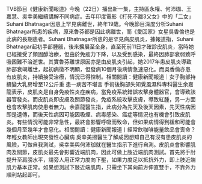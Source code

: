 TVB節目《健康新聞報道》今晚（22日）播出新一集，主持區永權、何沛珈、王嘉慧、吳幸美繼續講解不同病症。去年印度電影《打死不離3父女》中的「二女」Suhani Bhatnagar因患上罕見病離世，終年19歲。今晚節目深度分析Suhani Bhatnagar所患的疾病，原來魯芬都是因此病離世，而《愛回家》女星吳香倫也是此病的長期患者。Suhani Bhatnagar所患的是罕見病皮肌炎，據報道指，Suhani Bhatnagar起初手部腫脹，後來擴展至全身，直至死前11日才確診皮肌炎，當時她已經接受了類固醇治療，但由於免疫力下降，以及受到感染，最終因肺部衰弱致呼吸困難不治逝世。其實魯芬離世原因亦是由皮肌炎引起，她2017年患皮肌炎導致肺部衰竭離世，起初病徵不明顯，但發病10個月後病情急速惡化。而吳香倫亦患有皮肌炎，持續接受治療，情況已得控制。相關閱讀：健康新聞報道｜女子胸部持續變大乳房增至12公斤重 患一病苦不堪言 手術後胸部失知覺風濕科專科醫生余嘉龍表示，皮肌炎是自身免疫性炎症疾病，當免疫系統錯誤攻擊身體器官，會導致該器官發炎。而皮肌炎即皮膚及關節發炎，免疫系統攻擊皮膚，導致紅腫，另一方面也會攻擊肌肉使患者無力。余嘉龍醫生指，此病分為先天及後天因素，先天性病因即是遺傳，而後天性病因可能因吸煙、病毒感染、癌症等情況也有機會引致皮肌炎。有些情況可能非常急性，最終會影響呼吸而致命，但如果病情得到緩和可能會幾個月至幾年才會惡化。相關閱讀：健康新聞報道丨經常飲咖啡能量飲品會喪命？ 年輕女教師出現突發性心臟病 吳幸美搵醫生了解成因想知自己有沒有患皮肌炎的風險，可做自我測試，吳幸美與何沛珈就在醫生指示下進行自測。皮肌炎會影響肌肉及關節，皮肌炎最先會影響近端肌肉，因此可做上肢近端肌肉測試。首先將手肘提升至肩膀水平，請旁人用正常力度向下壓，如果力度足以抵抗外力，即上肢近端肌力基本正常。如果想測試下肢近端肌肉，只需坐下其向前方伸直雙手，不靠外力順利站起即可。 